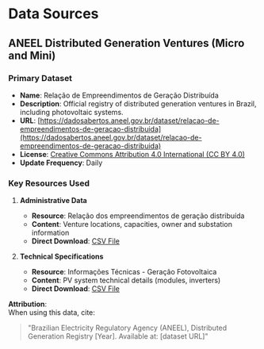 # Data Sources

## ANEEL Distributed Generation Ventures (Micro and Mini)

### Primary Dataset
- **Name**: Relação de Empreendimentos de Geração Distribuída  
- **Description**: Official registry of distributed generation ventures in Brazil, including photovoltaic systems.  
- **URL**: [https://dadosabertos.aneel.gov.br/dataset/relacao-de-empreendimentos-de-geracao-distribuida](https://dadosabertos.aneel.gov.br/dataset/relacao-de-empreendimentos-de-geracao-distribuida)  
- **License**: [Creative Commons Attribution 4.0 International (CC BY 4.0)](https://creativecommons.org/licenses/by/4.0/)  
- **Update Frequency**: Daily  

### Key Resources Used

1. **Administrative Data**  
   - **Resource**: Relação dos empreendimentos de geração distribuída 
   - **Content**: Venture locations, capacities, owner and substation information  
   - **Direct Download**: [CSV File](https://dadosabertos.aneel.gov.br/dataset/5e0fafd2-21b9-4d5b-b622-40438d40aba2/resource/b1bd71e7-d0ad-4214-9053-cbd58e9564a7/download/empreendimento-geracao-distribuida.csv) 

2. **Technical Specifications**  
   - **Resource**: Informações Técnicas - Geração Fotovoltaica  
   - **Content**: PV system technical details (modules, inverters)  
   - **Direct Download**: [CSV File](https://dadosabertos.aneel.gov.br/dataset/5e0fafd2-21b9-4d5b-b622-40438d40aba2/resource/49fa9ca0-f609-4ae3-a6f7-b97bd0945a3a/download/empreendimento-gd-informacoes-tecnicas-fotovoltaica.csv)

**Attribution**:  
   When using this data, cite:  
   > "Brazilian Electricity Regulatory Agency (ANEEL), Distributed Generation Registry [Year]. Available at: [dataset URL]"
